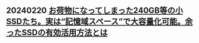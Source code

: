 ## 20240220 [お荷物になってしまった240GB等の小SSDたち。実は“記憶域スペース”で大容量化可能。余ったSSDの有効活用方法とは](https://pc.watch.impress.co.jp/docs/topic/feature/1568109.html)
